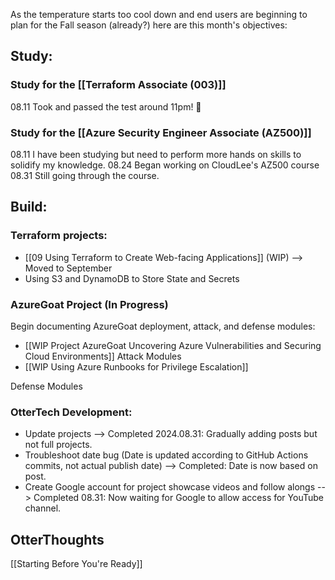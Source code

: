 As the temperature starts too cool down and end users are beginning to plan for the Fall season (already?) here are this month's objectives:
## Study:
### Study for the [[Terraform Associate (003)]]
08.11 Took and passed the test around 11pm! 🎊

### Study for the [[Azure Security Engineer Associate (AZ500)]]
08.11 I have been studying but need to perform more hands on skills to solidify my knowledge.
08.24 Began working on CloudLee's AZ500 course
08.31 Still going through the course.
## Build:
### Terraform projects:
- [[09 Using Terraform to Create Web-facing Applications]] (WIP) --> Moved to September
- Using S3 and DynamoDB to Store State and Secrets
### AzureGoat Project (In Progress)
Begin documenting AzureGoat deployment, attack, and defense modules:
- [[WIP Project AzureGoat Uncovering Azure Vulnerabilities and Securing Cloud Environments]]
Attack Modules
- [[WIP Using Azure Runbooks for Privilege Escalation]]

Defense Modules

### OtterTech Development:
- Update projects --> Completed 2024.08.31: Gradually adding posts but not full projects.
- Troubleshoot date bug (Date is updated according to GitHub Actions commits, not actual publish date) --> Completed: Date is now based on post.
- Create Google account for project showcase videos and follow alongs --> Completed 08.31: Now waiting for Google to allow access for YouTube channel.

## OtterThoughts
[[Starting Before You're Ready]]




